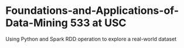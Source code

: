 # Foundations-and-Applications-of-Data-Mining  533 at USC

Using Python and Spark RDD operation to explore a real-world dataset
